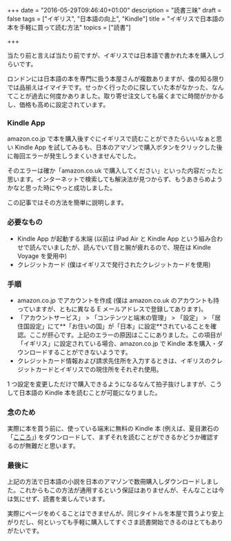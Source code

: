 +++
date = "2016-05-29T09:46:40+01:00"
description = "読書三昧"
draft = false
tags = ["イギリス", "日本語の向上", "Kindle"]
title = "イギリスで日本語の本を手軽に買って読む方法"
topics = ["読書"]

+++

当たり前と言えば当たり前ですが、イギリスでは日本語で書かれた本を購入しづらいです。

ロンドンには日本語の本を専門に扱う本屋さんが複数ありますが、僕の知る限りでは品揃えはイマイチです。せっかく行ったのに探していた本がなかった、なんてことが過去に何度かありました。取り寄せ注文しても届くまでに時間がかかるし、価格も高めに設定されています。

<!--more-->

### Kindle App

amazon.co.jp で本を購入後すぐにイギリスで読むことができたらいいなぁと思い Kindle App を試してみるも、日本のアマゾンで購入ボタンをクリックした後に毎回エラーが発生しうまくいきませんでした。

そのエラーは確か「amazon.co.uk で購入してください」といった内容だったと思います。インターネットで検索しても解決法が見つからず、もうあきらめようかなと思った時にやっと成功しました。

この記事ではその方法を簡単に説明します。

### 必要なもの

- Kindle App が起動する末端 (以前は iPad Air と Kindle App という組み合わせで読んでいましたが、読んでいて目と腕が疲れるので、現在は Kindle Voyage を愛用中)
- クレジットカード (僕はイギリスで発行されたクレジットカードを使用)

### 手順

- amazon.co.jp でアカウントを作成 (僕は amazon.co.uk のアカウントも持っていますが、ともに異なる E メールアドレスで登録してあります)。
- 「アカウントサービス」 > 「コンテンツと端末の管理」 > 「設定」 > 「居住国設定」にて**「お住いの国」が「日本」に設定**されていることを確認。ここが肝心です。上記のエラーの原因はここにありました。この項目が「イギリス」に設定されている場合、amazon.co.jp で Kindle 本を購入・ダウンロードすることができないようです。
- クレジットカード情報および請求先住所を入力するときは、イギリスのクレジットカードとイギリスでの現住所をそれぞれ使用。

1 つ設定を変更しただけで購入できるようになるなんて拍子抜けしますが、こうして日本語の Kindle 本を読むことが可能になりました。

### 念のため

実際に本を買う前に、使っている端末に無料の Kindle 本 (例えば、夏目漱石の「[こころ](https://www.amazon.co.jp/%E3%81%93%E3%81%93%E3%82%8D-%E5%A4%8F%E7%9B%AE-%E6%BC%B1%E7%9F%B3-ebook/dp/B009IXKPVY/ref=sr_1_1?ie=UTF8&qid=1465629787&sr=8-1&keywords=%E3%81%93%E3%81%93%E3%82%8D)」) をダウンロードして、まずそれを読むことができるかどうか確認するのが無難だと思います。

### 最後に

上記の方法で日本語の小説を日本のアマゾンで数冊購入しダウンロードしました。これからもこの方法が通用するという保証はありませんが、そんなことは今は気にせず、読書を楽しんでいます。

実際にページをめくることはできませんが、同じタイトルを本屋で買うより安上がりだし、何といっても手軽に購入してすぐさま読書開始できるのはとてもありがたいです。